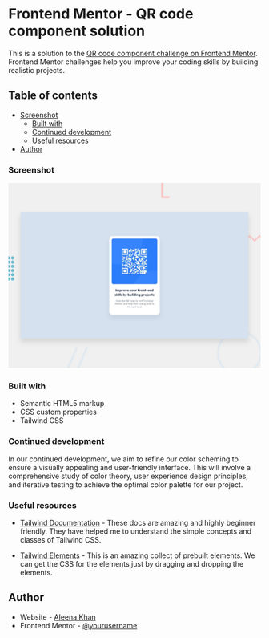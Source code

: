 # Frontend Mentor - QR code component solution

This is a solution to the [QR code component challenge on Frontend Mentor](https://www.frontendmentor.io/challenges/qr-code-component-iux_sIO_H). Frontend Mentor challenges help you improve your coding skills by building realistic projects. 

## Table of contents

- [Screenshot](#screenshot)
  - [Built with](#built-with)
  - [Continued development](#continued-development)
  - [Useful resources](#useful-resources)
- [Author](#author)


### Screenshot

![](./design/desktop-preview.jpg)


### Built with

- Semantic HTML5 markup
- CSS custom properties
- Tailwind CSS


### Continued development

In our continued development, we aim to refine our color scheming to ensure a visually appealing and user-friendly interface. This will involve a comprehensive study of color theory, user experience design principles, and iterative testing to achieve the optimal color palette for our project.


### Useful resources

- [Tailwind Documentation](https://tailwindcss.com/docs/installation) - These docs are amazing and highly beginner friendly. They have helped me to understand the simple concepts and classes of Tailwind CSS.

- [Tailwind Elements](https://tw-elements.com/docs/standard/getting-started/quick-start/) - This is an amazing collect of prebuilt elements. We can get the CSS for the elements just by dragging and dropping the elements.


## Author

- Website - [Aleena Khan](https://www.linkedin.com/in/aleena-khan-23b105287/)
- Frontend Mentor - [@yourusername](https://www.frontendmentor.io/profile/yourusername)
